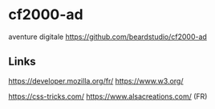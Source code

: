 # cf2000-ad
aventure digitale
https://github.com/beardstudio/cf2000-ad

## Links

https://developer.mozilla.org/fr/
https://www.w3.org/

https://css-tricks.com/
https://www.alsacreations.com/ (FR)
